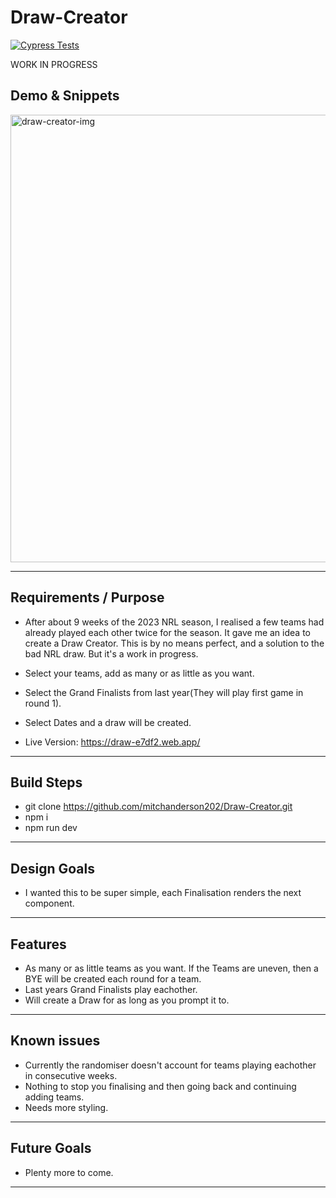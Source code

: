# Draw-Creator

[![Cypress Tests](https://github.com/mitchanderson202/Draw-Creator/actions/workflows/main.yml/badge.svg)](https://github.com/mitchanderson202/Draw-Creator/actions/workflows/main.yml)

WORK IN PROGRESS

## Demo & Snippets

<img width="716" alt="draw-creator-img" src="https://user-images.githubusercontent.com/78459081/234441261-343a134d-e4d8-4ae8-90ca-3d779b4df318.png">

---

## Requirements / Purpose

- After about 9 weeks of the 2023 NRL season, I realised a few teams had already played each other twice for the season. It gave me an idea to create a Draw Creator. This is by no means perfect, and a solution to the bad NRL draw. But it's a work in progress.
- Select your teams, add as many or as little as you want.
- Select the Grand Finalists from last year(They will play first game in round 1).
- Select Dates and a draw will be created.

- Live Version: https://draw-e7df2.web.app/

---

## Build Steps

- git clone https://github.com/mitchanderson202/Draw-Creator.git
- npm i
- npm run dev

---

## Design Goals

- I wanted this to be super simple, each Finalisation renders the next component.

---

## Features

- As many or as little teams as you want. If the Teams are uneven, then a BYE will be created each round for a team.
- Last years Grand Finalists play eachother.
- Will create a Draw for as long as you prompt it to.

---

## Known issues

- Currently the randomiser doesn't account for teams playing eachother in consecutive weeks.
- Nothing to stop you finalising and then going back and continuing adding teams.
- Needs more styling.

---

## Future Goals

- Plenty more to come.

---
